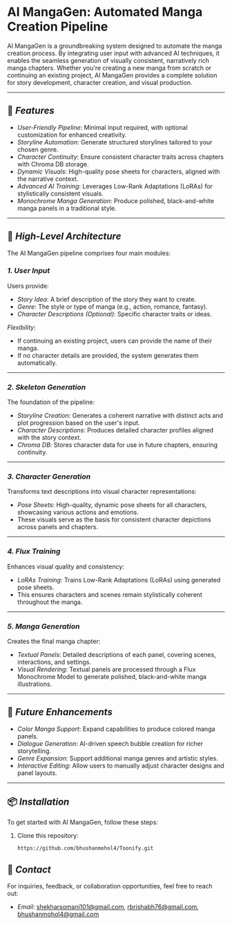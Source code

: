 # AI MangaGen: Automated Manga Creation Pipeline

AI MangaGen is a groundbreaking system designed to automate the manga creation process. By integrating user input with advanced AI techniques, it enables the seamless generation of visually consistent, narratively rich manga chapters. Whether you're creating a new manga from scratch or continuing an existing project, AI MangaGen provides a complete solution for story development, character creation, and visual production.

---

## 🚀 *Features*
- *User-Friendly Pipeline*: Minimal input required, with optional customization for enhanced creativity.
- *Storyline Automation*: Generate structured storylines tailored to your chosen genre.
- *Character Continuity*: Ensure consistent character traits across chapters with Chroma DB storage.
- *Dynamic Visuals*: High-quality pose sheets for characters, aligned with the narrative context.
- *Advanced AI Training*: Leverages Low-Rank Adaptations (LoRAs) for stylistically consistent visuals.
- *Monochrome Manga Generation*: Produce polished, black-and-white manga panels in a traditional style.

---

## 📖 *High-Level Architecture*

The AI MangaGen pipeline comprises four main modules:

### *1. User Input*
Users provide:
- *Story Idea*: A brief description of the story they want to create.
- *Genre*: The style or type of manga (e.g., action, romance, fantasy).
- *Character Descriptions (Optional)*: Specific character traits or ideas.

*Flexibility*:
- If continuing an existing project, users can provide the name of their manga.
- If no character details are provided, the system generates them automatically.

---

### *2. Skeleton Generation*
The foundation of the pipeline:
- *Storyline Creation*: Generates a coherent narrative with distinct acts and plot progression based on the user's input.
- *Character Descriptions*: Produces detailed character profiles aligned with the story context.
- *Chroma DB*: Stores character data for use in future chapters, ensuring continuity.

---

### *3. Character Generation*
Transforms text descriptions into visual character representations:
- *Pose Sheets*: High-quality, dynamic pose sheets for all characters, showcasing various actions and emotions.
- These visuals serve as the basis for consistent character depictions across panels and chapters.

---

### *4. Flux Training*
Enhances visual quality and consistency:
- *LoRAs Training*: Trains Low-Rank Adaptations (LoRAs) using generated pose sheets.
- This ensures characters and scenes remain stylistically coherent throughout the manga.

---

### *5. Manga Generation*
Creates the final manga chapter:
- *Textual Panels*: Detailed descriptions of each panel, covering scenes, interactions, and settings.
- *Visual Rendering*: Textual panels are processed through a Flux Monochrome Model to generate polished, black-and-white manga illustrations.

---

## 🔮 *Future Enhancements*
- *Color Manga Support*: Expand capabilities to produce colored manga panels.
- *Dialogue Generation*: AI-driven speech bubble creation for richer storytelling.
- *Genre Expansion*: Support additional manga genres and artistic styles.
- *Interactive Editing*: Allow users to manually adjust character designs and panel layouts.

---

## 📦 *Installation*

To get started with AI MangaGen, follow these steps:

1. Clone this repository:
   ```bash
   https://github.com/bhushanmohol4/Toonify.git
## 📧 *Contact*
For inquiries, feedback, or collaboration opportunities, feel free to reach out:

- *Email*: shekharsomani101@gmail.com, rbrishabh76@gmail.com, bhushanmohol4@gmail.com
   
